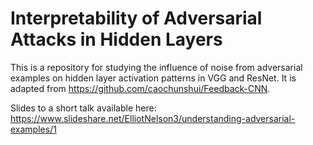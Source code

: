 # Interpretability of Adversarial Attacks in Hidden Layers 

This is a repository for studying the influence of noise from adversarial examples on hidden layer activation patterns in VGG and ResNet. It is adapted from https://github.com/caochunshui/Feedback-CNN.

Slides to a short talk available here: https://www.slideshare.net/ElliotNelson3/understanding-adversarial-examples/1
